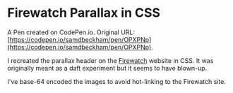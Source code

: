 # Firewatch Parallax in CSS

A Pen created on CodePen.io. Original URL: [https://codepen.io/samdbeckham/pen/OPXPNp](https://codepen.io/samdbeckham/pen/OPXPNp).

I recreated the parallax header on the [Firewatch](http://www.firewatchgame.com/) website in CSS. It was originally meant as a daft experiment but it seems to have blown-up.

I've base-64 encoded the images to avoid hot-linking to the Firewatch site.